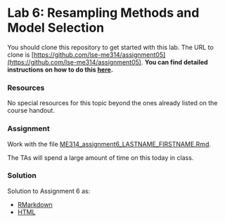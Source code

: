 # Lab 6: Resampling Methods and Model Selection

You should clone this repository to get started with this lab.  The URL to clone is [https://github.com/lse-me314/assignment05](https://github.com/lse-me314/assignment05).  **You can find detailed instructions on how to do this [here](https://lse-me314.github.io/instructions).**

### Resources

No special resources for this topic beyond the ones already listed on the course handout.

### Assignment

Work with the file [ME314_assignment6_LASTNAME_FIRSTNAME.Rmd](ME314_assignment6_LASTNAME_FIRSTNAME.Rmd).

The TAs will spend a large amount of time on this today in class.


### Solution

Solution to Assignment 6 as:
*  [RMarkdown](ME314_assignment6_solution.Rmd)  
*  [HTML](ME314_assignment6_solution.html)